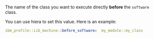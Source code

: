 The name of the class you want to execute directly **before** the `software` class.

You can use hiera to set this value. Here is an example:

```yaml
ibm_profile::iib_machine::before_software:  my_module::my_class
```
